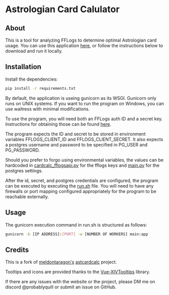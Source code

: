 # Astrologian Card Calulator
## About

This is a tool for analyzing FFLogs to determine optimal Astrologian card usage. You can use this application [here](http://calc.probablyquill.com), or follow the instructions below to download and run it locally. 

## Installation

Install the dependencies:
```sh
pip install -r requirements.txt
```

By default, the application is useing gunicorn as its WSGI. Gunicorn only runs on UNIX systems. 
If you want to run the program on Windows, you can use waitress with minimal modifications.

To use the program, you will need both an FFLogs auth ID and a secret key. Instructions for obtaining those can be found [here](https://www.fflogs.com/api/docs).

The program expects the ID and secret to be stored in environment variables FFLOGS_CLIENT_ID and FFLOGS_CLIENT_SECRET.
It also expects a postgres username and password to be specified in PG_USER and PG_PASSWORD.

Should you prefer to forgo using environmental variables, the values can be hardcoded in [cardcalc_fflogsapi.py](cardcalc_fflogsapi.py) for the fflogs keys and [main.py](main.py) for the postgres settings.

After the id, secret, and postgres credentials are configured, the program can be executed by executing the [run.sh](run.sh) file. You will need to have any firewalls or port mapping configured appropriately for the program to be reachable externally.


## Usage
The gunicorn execution command in run.sh is structured as follows:

```sh
gunicorn -b [IP ADDRESS]:[PORT] -w [NUMBER OF WORKERS] main:app
```

## Credits
This is a fork of [meldontaragon's](https://github.com/meldontaragon) [astcardcalc](https://github.com/meldontaragon/astcardcalc) project.

Tooltips and icons are provided thanks to the [Vue-XIVTooltips](https://github.com/xivapi/vue-xivtooltips) library.

If there are any issues with the website or the project, please DM me on discord @probablyquill or submit an issue on GitHub.